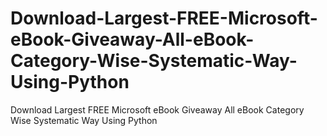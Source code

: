 # Download-Largest-FREE-Microsoft-eBook-Giveaway-All-eBook-Category-Wise-Systematic-Way-Using-Python
Download Largest FREE Microsoft eBook Giveaway All eBook Category Wise Systematic Way Using Python 
